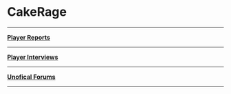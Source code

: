 # CakeRage

***

**[Player Reports](https://github.com/ViperRage/CakeRage/blob/master/Player%20Reports.md)**

***

**[Player Interviews](google.com "")**

***

**[Unofical Forums](https://github.com/ViperRage/CakeRage/issues/ "Unofical")**

***
